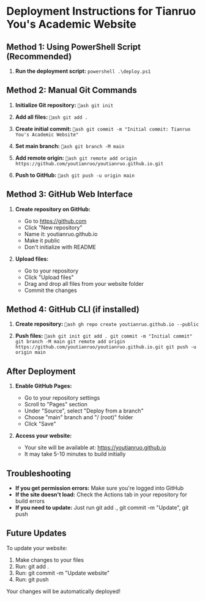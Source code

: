 ﻿# Deployment Instructions for Tianruo You's Academic Website

## Method 1: Using PowerShell Script (Recommended)

1. **Run the deployment script:**
   `powershell
   .\deploy.ps1
   `

## Method 2: Manual Git Commands

1. **Initialize Git repository:**
   `ash
   git init
   `

2. **Add all files:**
   `ash
   git add .
   `

3. **Create initial commit:**
   `ash
   git commit -m "Initial commit: Tianruo You's Academic Website"
   `

4. **Set main branch:**
   `ash
   git branch -M main
   `

5. **Add remote origin:**
   `ash
   git remote add origin https://github.com/youtianruo/youtianruo.github.io.git
   `

6. **Push to GitHub:**
   `ash
   git push -u origin main
   `

## Method 3: GitHub Web Interface

1. **Create repository on GitHub:**
   - Go to https://github.com
   - Click "New repository"
   - Name it: youtianruo.github.io
   - Make it public
   - Don't initialize with README

2. **Upload files:**
   - Go to your repository
   - Click "Upload files"
   - Drag and drop all files from your website folder
   - Commit the changes

## Method 4: GitHub CLI (if installed)

1. **Create repository:**
   `ash
   gh repo create youtianruo.github.io --public
   `

2. **Push files:**
   `ash
   git init
   git add .
   git commit -m "Initial commit"
   git branch -M main
   git remote add origin https://github.com/youtianruo/youtianruo.github.io.git
   git push -u origin main
   `

## After Deployment

1. **Enable GitHub Pages:**
   - Go to your repository settings
   - Scroll to "Pages" section
   - Under "Source", select "Deploy from a branch"
   - Choose "main" branch and "/ (root)" folder
   - Click "Save"

2. **Access your website:**
   - Your site will be available at: https://youtianruo.github.io
   - It may take 5-10 minutes to build initially

## Troubleshooting

- **If you get permission errors:** Make sure you're logged into GitHub
- **If the site doesn't load:** Check the Actions tab in your repository for build errors
- **If you need to update:** Just run git add ., git commit -m "Update", git push

## Future Updates

To update your website:
1. Make changes to your files
2. Run: git add .
3. Run: git commit -m "Update website"
4. Run: git push

Your changes will be automatically deployed!
